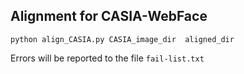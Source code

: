 ## Alignment for CASIA-WebFace


```
python align_CASIA.py CASIA_image_dir  aligned_dir
```
Errors will be reported to the file `fail-list.txt`
